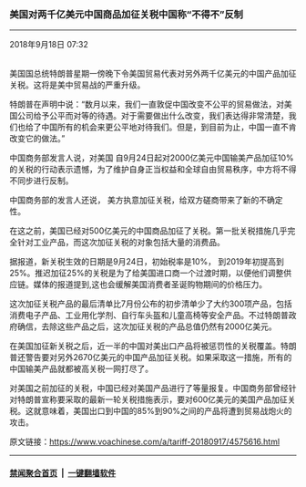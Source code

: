### 美国对两千亿美元中国商品加征关税中国称“不得不”反制
------------------------

<div class="published">
 <span class="date" title="中国时间">
  <time datetime="2018-09-18T07:32:12+08:00">
   2018年9月18日 07:32
  </time>
 </span>
</div>
<br/>
<div class="wsw">
 <p>
  美国国总统特朗普星期一傍晚下令美国贸易代表对另外两千亿美元的中国产品加征关税。这将是美中贸易战的严重升级。
 </p>
 <p>
  特朗普在声明中说：“数月以来，我们一直敦促中国改变不公平的贸易做法，对美国公司给予公平而对等的待遇。对于需要做出什么改变，我们表达得非常清楚，我们也给了中国所有的机会来更公平地对待我们。但是，到目前为止，中国一直不肯改变它的做法。”
 </p>
 <p>
  中国商务部发言人说，对美国 自9月24日起对2000亿美元中国输美产品加征10%的关税的行动表示遗憾，为了维护自身正当权益和全球自由贸易秩序，中方将不得不同步进行反制。
 </p>
 <p>
  中国商务部的发言人还说， 美方执意加征关税，给双方磋商带来了新的不确定性。
 </p>
 <p>
  在这之前，美国已经对500亿美元的中国商品加征了关税。第一批关税措施几乎完全针对工业产品，而这次加征关税的对象包括大量的消费品。
 </p>
 <p>
  据报道，新关税生效的日期是9月24日，初始税率是10%， 到2019年初提高到25%。推迟加征25%的关税是为了给美国进口商一个过渡时期，以便他们调整供应链。媒体的报道提到,这也会缓解美国消费者圣诞购物期间的价格压力。
 </p>
 <p>
  这次加征关税产品的最后清单比7月份公布的初步清单少了大约300项产品，包括消费电子产品、工业用化学剂、自行车头盔和儿童高椅等安全产品。不过特朗普政府确信，去除这些产品之后，这次加征关税的产品总值仍然有2000亿美元。
 </p>
 <p>
  在美国加征新关税之后，近一半的中国对美出口产品将被惩罚性的关税覆盖。特朗普还警告要对另外2670亿美元的中国产品加征关税。如果采取这一措施，所有的中国输美产品就都被高关税一网打尽了。
 </p>
 <p>
  对美国之前加征的关税，中国已经对美国产品进行了等量报复。中国商务部曾经针对特朗普宣称要采取的最新一轮关税措施表示，要对600亿美元的美国产品加征关税。这就意味着，美国出口到中国的85%到90%之间的产品将遭到贸易战炮火的攻击。
 </p>
</div>

原文链接：https://www.voachinese.com/a/tariff-20180917/4575616.html


------------------------
#### [禁闻聚合首页](https://github.com/gfw-breaker/banned-news/blob/master/README.md) &nbsp;|&nbsp;  [一键翻墙软件](https://github.com/gfw-breaker/nogfw/blob/master/README.md)